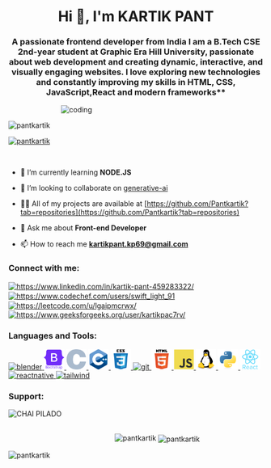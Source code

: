 <h1 align="center">Hi 👋, I'm KARTIK PANT</h1>
<h3 align="center">A passionate frontend developer from India I am a B.Tech CSE 2nd-year student at Graphic Era Hill University, passionate about web development and creating dynamic, interactive, and visually engaging websites. I love exploring new technologies and constantly improving my skills in HTML, CSS, JavaScript,React and modern frameworks**</h3>

<img align="right" alt="coding" width=400px src="https://media2.giphy.com/media/v1.Y2lkPTc5MGI3NjExdnM2N3RtbnZla2Yxd2pnOGZxbTB3MTJ2MnpnZDNxY2x4N3lzOTM5bCZlcD12MV9pbnRlcm5hbF9naWZfYnlfaWQmY3Q9Zw/6FWpozKBgrQD4MZwDC/giphy.gif">
<br>

<p align="left"> <img src="https://komarev.com/ghpvc/?username=pantkartik&label=Profile%20views&color=0e75b6&style=flat" alt="pantkartik" /> </p>

<p align="left"> <a href="https://github.com/ryo-ma/github-profile-trophy"><img src="https://github-profile-trophy.vercel.app/?username=pantkartik" alt="pantkartik" /></a> </p>

<p align="left"> <a href="https://twitter.com/" target="blank"><img src="https://img.shields.io/twitter/follow/?logo=twitter&style=for-the-badge" alt="" /></a> </p>

- 🌱 I’m currently learning **NODE.JS**

- 👯 I’m looking to collaborate on [generative-ai](https://github.com/Pantkartik/generative-ai)

- 👨‍💻 All of my projects are available at [https://github.com/Pantkartik?tab=repositories](https://github.com/Pantkartik?tab=repositories)

- 💬 Ask me about **Front-end Developer**

- 📫 How to reach me **kartikpant.kp69@gmail.com**

<h3 align="left">Connect with me:</h3>
<p align="left">
<a href="https://linkedin.com/in/https://www.linkedin.com/in/kartik-pant-459283322/" target="blank"><img align="center" src="https://raw.githubusercontent.com/rahuldkjain/github-profile-readme-generator/master/src/images/icons/Social/linked-in-alt.svg" alt="https://www.linkedin.com/in/kartik-pant-459283322/" height="30" width="40" /></a>
<a href="https://www.codechef.com/users/https://www.codechef.com/users/swift_light_91" target="blank"><img align="center" src="https://cdn.jsdelivr.net/npm/simple-icons@3.1.0/icons/codechef.svg" alt="https://www.codechef.com/users/swift_light_91" height="30" width="40" /></a>
<a href="https://www.leetcode.com/https://leetcode.com/u/lgaipmcrwx/" target="blank"><img align="center" src="https://raw.githubusercontent.com/rahuldkjain/github-profile-readme-generator/master/src/images/icons/Social/leet-code.svg" alt="https://leetcode.com/u/lgaipmcrwx/" height="30" width="40" /></a>
<a href="https://auth.geeksforgeeks.org/user/https://www.geeksforgeeks.org/user/kartikpac7rv/" target="blank"><img align="center" src="https://raw.githubusercontent.com/rahuldkjain/github-profile-readme-generator/master/src/images/icons/Social/geeks-for-geeks.svg" alt="https://www.geeksforgeeks.org/user/kartikpac7rv/" height="30" width="40" /></a>
</p>

<h3 align="left">Languages and Tools:</h3>
<p align="left"> <a href="https://www.blender.org/" target="_blank" rel="noreferrer"> <img src="https://download.blender.org/branding/community/blender_community_badge_white.svg" alt="blender" width="40" height="40"/> </a> <a href="https://getbootstrap.com" target="_blank" rel="noreferrer"> <img src="https://raw.githubusercontent.com/devicons/devicon/master/icons/bootstrap/bootstrap-plain-wordmark.svg" alt="bootstrap" width="40" height="40"/> </a> <a href="https://www.cprogramming.com/" target="_blank" rel="noreferrer"> <img src="https://raw.githubusercontent.com/devicons/devicon/master/icons/c/c-original.svg" alt="c" width="40" height="40"/> </a> <a href="https://www.w3schools.com/cpp/" target="_blank" rel="noreferrer"> <img src="https://raw.githubusercontent.com/devicons/devicon/master/icons/cplusplus/cplusplus-original.svg" alt="cplusplus" width="40" height="40"/> </a> <a href="https://www.w3schools.com/css/" target="_blank" rel="noreferrer"> <img src="https://raw.githubusercontent.com/devicons/devicon/master/icons/css3/css3-original-wordmark.svg" alt="css3" width="40" height="40"/> </a> <a href="https://git-scm.com/" target="_blank" rel="noreferrer"> <img src="https://www.vectorlogo.zone/logos/git-scm/git-scm-icon.svg" alt="git" width="40" height="40"/> </a> <a href="https://www.w3.org/html/" target="_blank" rel="noreferrer"> <img src="https://raw.githubusercontent.com/devicons/devicon/master/icons/html5/html5-original-wordmark.svg" alt="html5" width="40" height="40"/> </a> <a href="https://developer.mozilla.org/en-US/docs/Web/JavaScript" target="_blank" rel="noreferrer"> <img src="https://raw.githubusercontent.com/devicons/devicon/master/icons/javascript/javascript-original.svg" alt="javascript" width="40" height="40"/> </a> <a href="https://www.linux.org/" target="_blank" rel="noreferrer"> <img src="https://raw.githubusercontent.com/devicons/devicon/master/icons/linux/linux-original.svg" alt="linux" width="40" height="40"/> </a> <a href="https://www.python.org" target="_blank" rel="noreferrer"> <img src="https://raw.githubusercontent.com/devicons/devicon/master/icons/python/python-original.svg" alt="python" width="40" height="40"/> </a> <a href="https://reactjs.org/" target="_blank" rel="noreferrer"> <img src="https://raw.githubusercontent.com/devicons/devicon/master/icons/react/react-original-wordmark.svg" alt="react" width="40" height="40"/> </a> <a href="https://reactnative.dev/" target="_blank" rel="noreferrer"> <img src="https://reactnative.dev/img/header_logo.svg" alt="reactnative" width="40" height="40"/> </a> <a href="https://tailwindcss.com/" target="_blank" rel="noreferrer"> <img src="https://www.vectorlogo.zone/logos/tailwindcss/tailwindcss-icon.svg" alt="tailwind" width="40" height="40"/> </a> </p>

<h3 align="left">Support:</h3>
<p><a href="https://www.buymeacoffee.com/CHAI PILADO"> <img align="left" src="https://cdn.buymeacoffee.com/buttons/v2/default-yellow.png" height="50" width="210" alt="CHAI PILADO" /></a></p><br><br>

<p><img align="left" src="https://github-readme-stats.vercel.app/api/top-langs?username=pantkartik&show_icons=true&locale=en&layout=compact" alt="pantkartik" /></p>

<p>&nbsp;<img align="center" src="https://github-readme-stats.vercel.app/api?username=pantkartik&show_icons=true&locale=en" alt="pantkartik" /></p>

<p><img align="center" src="https://github-readme-streak-stats.herokuapp.com/?user=pantkartik&" alt="pantkartik" /></p>

